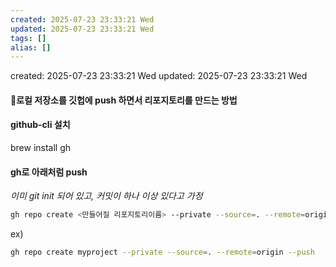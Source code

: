 ```yaml
---
created: 2025-07-23 23:33:21 Wed
updated: 2025-07-23 23:33:21 Wed
tags: []
alias: []
---
```


created: 2025-07-23 23:33:21 Wed
updated: 2025-07-23 23:33:21 Wed

#### 로컬 저장소를 깃헙에 push 하면서 리포지토리를 만드는 방법

#### github-cli 설치
brew install gh

#### gh로 아래처럼 push

*이미 git init 되어 있고, 커밋이 하나 이상 있다고 가정*

```bash
gh repo create <만들어질 리포지토리이름> --private --source=. --remote=origin --push
```

ex)
```bash
gh repo create myproject --private --source=. --remote=origin --push
```



